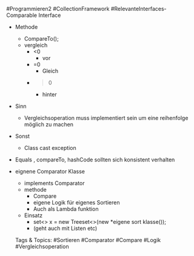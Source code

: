  #Programmieren2 #CollectionFramework #RelevanteInterfaces- Comparable Interface
  - Methode
    - CompareTo();
    - vergleich
      - <0
        - vor
      - =0
        - Gleich
      - >0
        - hinter
  - Sinn
    - Vergleichsoperation muss implementiert 
sein um eine reihenfolge möglich zu machen
  - Sonst 
    - Class cast exception
  - Equals , compareTo, hashCode sollten sich konsistent verhalten
- eignene Comparator Klasse
  - implements Comparator<Typ>
  - methode
    - Compare
    - eigene Logik für eigenes Sortieren
    - Auch als Lambda funktion
  - Einsatz
    - set<> x = new Treeset<>(new *eigene sort klasse());
    - (geht auch mit Listen etc)

   Tags & Topics:
   #Sortieren
   #Comparator
   #Compare
   #Logik
   #Vergleichsoperation